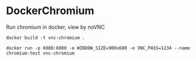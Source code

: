 # DockerChromium
Run chromium in docker, view by noVNC


```shell
docker build -t vnc-chromium .

docker run -p 6080:6080 -e WINDOW_SIZE=900x600 -e VNC_PASS=1234 --name chromium-test vnc-chromium
```
